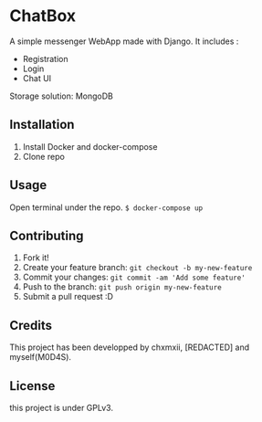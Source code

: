 # ChatBox

A simple messenger WebApp made with Django.
It includes :
- Registration
- Login
- Chat UI

Storage solution: MongoDB

## Installation

1. Install Docker and docker-compose
2. Clone repo

## Usage

Open terminal under the repo. 
`$ docker-compose up`

## Contributing

1. Fork it!
2. Create your feature branch: `git checkout -b my-new-feature`
3. Commit your changes: `git commit -am 'Add some feature'`
4. Push to the branch: `git push origin my-new-feature`
5. Submit a pull request :D


## Credits

This project has been developped by chxmxii, [REDACTED] and myself(M0D4S).

## License

this project is under GPLv3.
